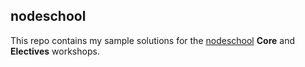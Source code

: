 ## nodeschool

This repo contains my sample solutions for the [nodeschool](https://nodeschool.io) **Core** and **Electives** workshops.